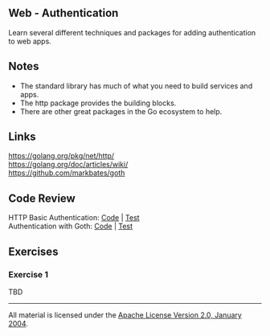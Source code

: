 ## Web - Authentication

Learn several different techniques and packages for adding authentication to web apps.

## Notes

* The standard library has much of what you need to build services and apps.
* The http package provides the building blocks.
* There are other great packages in the Go ecosystem to help.

## Links

https://golang.org/pkg/net/http/  
https://golang.org/doc/articles/wiki/  
https://github.com/markbates/goth   

## Code Review

HTTP Basic Authentication: [Code](example1/main.go) | [Test](example1/main_test.go)  
Authentication with Goth: [Code](example2/main.go) | [Test](example2/main_test.go)  

## Exercises

### Exercise 1

TBD
___
All material is licensed under the [Apache License Version 2.0, January 2004](http://www.apache.org/licenses/LICENSE-2.0).